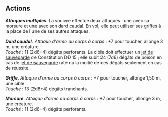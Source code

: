 ## Actions
_**Attaques multiples**_. La vouivre effectue deux attaques : une avec sa morsure et une avec son dard caudal. En vol, elle peut utiliser ses griffes à la place de l'une de ses autres attaques.

_**Dard caudal**_. _Attaque d'arme au corps à corps_ : +7 pour toucher, allonge 3 m, une créature.  
_Touché_ : 11 (2d6+4) dégâts perforants. La cible doit effectuer un [jet de sauvegarde](/utiliser-les-caracteristiques/#jets-de-sauvegarde) de Constitution DD 15 ; elle subit 24 (7d6) dégâts de poison en cas de [jet de sauvegarde](/utiliser-les-caracteristiques/#jets-de-sauvegarde) raté ou la moitié de ces dégâts seulement en cas de réussite.

_**Griffe**_. _Attaque d'arme au corps à corps_ : +7 pour toucher, allonge 1,50 m, une cible.  
_Touché_ : 13 (2d8+4) dégâts tranchants.

_**Morsure**_. _Attaque d'arme au corps à corps_ : +7 pour toucher, allonge 3 m, une créature.  
_Touché_ : 11 (2d6+4) dégâts perforants.
